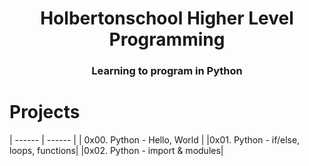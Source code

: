 <h1 align="center">Holbertonschool Higher Level Programming</h1>
<h3 align="center">Learning to program in Python</h3>

# Projects 
| ------ | ------ |
| 0x00. Python - Hello, World |
|0x01. Python - if/else, loops, functions|
|0x02. Python - import & modules|

